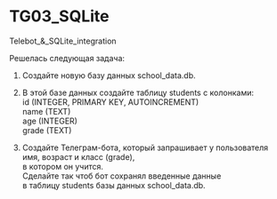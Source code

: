 # TG03_SQLite
 Telebot_&_SQLite_integration



Решелась следующая задача:
1. Создайте новую базу данных school_data.db.<br>
2. В этой базе данных создайте таблицу students с колонками:<br> 
id (INTEGER, PRIMARY KEY, AUTOINCREMENT)<br> name (TEXT)<br> age (INTEGER)<br> grade (TEXT)<br>


2. Создайте Телеграм-бота, который запрашивает у пользователя<br>
имя, возраст и класс (grade),<br> в котором он учится.<br> Сделайте так чтоб бот сохранял введенные данные<br>
в таблицу students базы данных school_data.db.
